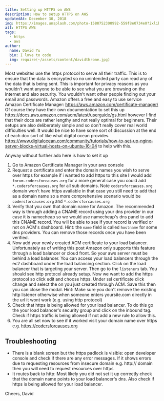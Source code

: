 ```yaml
---
title: Setting up HTTPS on AWS
description: How to setup HTTPS on AWS
updatedAt: December 30, 2018
img: https://images.unsplash.com/photo-1580752300992-559f8e0734e0?ixlib=rb-1.2.1&ixid=eyJhcHBfaWQiOjEyMDd9&auto=format&fit=crop&w=634&q=80
alt: HTTPS AWS
tags:
  - https
  - aws
author:
  name: David Yu
  bio: I love to code
  img: require(~/assets/content/davidthrone.jpg)
---
```


Most websites use the https protocol to serve all their traffic. This is to ensure that the data is encrypted so no unintended party can read any of the data that is being sent. This is important for privacy reasons as you wouldn't want anyone to be able to see what you are browsing on the internet and also security. You wouldn't want other people finding out your email and passwords. Amazon offers a free and easy to use service Amazon Certificate Manager: https://aws.amazon.com/certificate-manager/ Of course they have their own documentation to set this up https://docs.aws.amazon.com/acm/latest/userguide/gs.html however I find that their docs are rather lengthy and not really optimal for beginners. Their setups are also deliberately simple and so don't really cover real world difficulties well. It would be nice to have some sort of discussion at the end of each doc sort of like what digital ocean provides https://www.digitalocean.com/community/tutorials/how-to-set-up-nginx-server-blocks-virtual-hosts-on-ubuntu-16-04 to help with this.

Anyway without further ado here is how to set it up

1. Go to Amazon Certificate Manager in your aws console
2. Request a certificate and enter the domain names you wish to serve over https for example if i wanted to add https to this site I would add `forum.codersforcauses.org` for a more general case you could add `*.codersforcauses.org` for all sub domains. Note `codersforcauses.org` domain won't have https available in that case you still need to add that as a domain name so a more comprehensive scenario would be `codersforcauses.org` and `*.codersforcauses.org`
3. Verify that you own that domain name for Amazon. The recommended way is through adding a CNAME record using your dns provider in our case it is namecheap so we would use namecheap's dns panel to add this CNAME record. You will be able to see if your record is verified or not on ACM's dashboard. Hint: the `name` field is called `hostname` for some dns providers. You can remove those records once you have been verified.
4. Now add your newly created ACM certificate to your load balancer. Unfortunately as of writing this post Amazon only supports this feature through a load balancer or cloud front. So your aws server must be behind a load balancer. You can access your load balancers through the ec2 dashboard under the load balancing section. Click on the load balancer that is targeting your server. Then go to the `listeners` tab. You should see http protocol already setup. Now we want to add the https protocol so click edit and choose https. Under ssl certificate click change and select the on you just created through ACM. Save this then you can close the modal. Hint: Make sure you don't remove the existing http listener otherwise when someone enters yoursite.com directly in the url it wont work (e.g. using http protocol)
5. Check that https is being allowed for your load balancer. To do this go the your load balancer's security group and click on the inbound tag. Check if https traffic is being allowed if not add a new rule to allow this.
6. You are all set now to see if it worked visit your domain name over https e.g. https://codersforcauses.org

## Troubleshooting

- There is a blank screen but the https padlock is visible: open developer console and check if there are any error messages. If it shows errors due to requesting resources from insecure domain e.g. http:// domain then you will need to request resources over https
- It routes back to http: Most likely you did not set it up correctly check that the domain name points to your load balancer's dns. Also check if https is being allowed for your load balancer.

Cheers,
David
